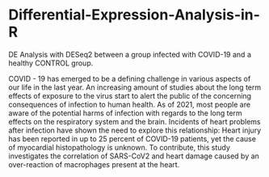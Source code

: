 # Differential-Expression-Analysis-in-R
DE Analysis with DESeq2 between a group infected with COVID-19 and a healthy CONTROL group.

COVID - 19 has emerged to be a defining challenge in various aspects of our life in the last year. An increasing amount of studies about the long term effects of exposure to the virus start to alert the public of the concerning consequences of infection to human health. As of 2021, most people are aware of the potential harms of infection with regards to the long term effects on the respiratory system and the brain. Incidents of heart problems after infection have shown the need to explore this relationship: Heart injury has been reported in up to 25 percent of COVID-19 patients, yet the cause of myocardial histopathology is unknown. To contribute, this study investigates the correlation of SARS-CoV2 and heart damage caused by an over-reaction of macrophages present at the heart.
